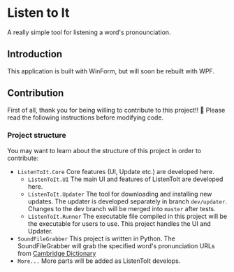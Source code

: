 # Listen to It
A really simple tool for listening a word's pronounciation.

## Introduction
This application is built with WinForm, but will soon be rebuilt with WPF.

## Contribution
First of all, thank you for being willing to contribute to this project!! :sparkling_heart:
Please read the following instructions before modifying code.

### Project structure
You may want to learn about the structure of this project in order to contribute:
- `ListenToIt.Core` Core features (UI, Update etc.) are developed here.
  - `ListenToIt.UI` The main UI and features of ListenToIt are developed here.
  - `ListenToIt.Updater` The tool for downloading and installing new updates. The updater is developed separately in branch `dev/updater`. Changes to the dev branch will be merged into `master` after tests.
  - `ListenToIt.Runner` The executable file compiled in this project will be the executable for users to use. This project handles the UI and Updater.
- `SoundFileGrabber` This project is written in Python. The SoundFileGrabber will grab the specified word's pronunciation URLs from [Cambridge Dictionary](dictionary.cambridge.org)
- `More...` More parts will be added as ListenToIt develops.
